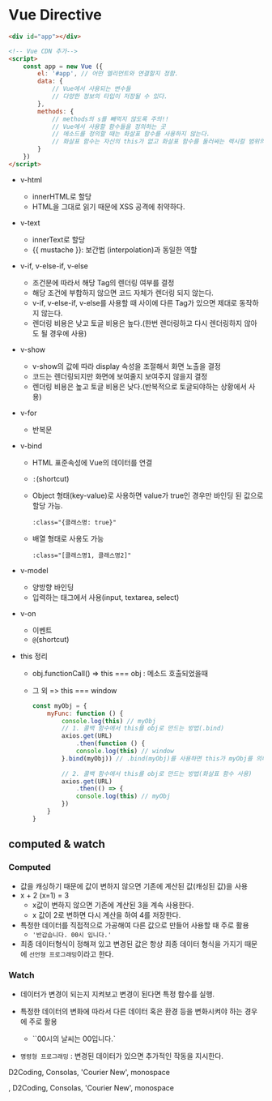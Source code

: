 # Vue Directive

```html
<div id="app"></div>

<!-- Vue CDN 추가-->
<script>
	const app = new Vue ({
        el: '#app', // 어떤 엘리먼트와 연결할지 정함.
        data: {
            // Vue에서 사용되는 변수들
            // 다양한 정보의 타입이 저장될 수 있다.
        },
        methods: {
            // methods의 s를 빼먹지 않도록 주의!!
            // Vue에서 사용할 함수들을 정의하는 곳
            // 메소드를 정의할 때는 화살표 함수를 사용하지 않는다.
            // 화살표 함수는 자신의 this가 없고 화살표 함수를 둘러싸는 렉시컬 범위의 this가 사용된다.
        }
    })
</script>
```

* v-html

  * innerHTML로 할당
  * HTML을 그대로 읽기 때문에 XSS 공격에 취약하다.

* v-text

  * innerText로 할당
  * {{ mustache }}: 보간법 (interpolation)과 동일한 역할

* v-if, v-else-if, v-else

  * 조건문에 따라서 해당 Tag의 렌더링 여부를 결정
  * 해당 조건에 부합하지 않으면 코드 자체가 렌더링 되지 않는다.
  * v-if, v-else-if, v-else를 사용할 때 사이에 다른 Tag가 있으면 제대로 동작하지 않는다.
  * 렌더링 비용은 낮고 토글 비용은 높다.(한번 렌더링하고 다시 렌더링하지 않아도 될 경우에 사용)

* v-show

  * v-show의 값에 따라 display 속성을 조절해서 화면 노출을 결정
  * 코드는 렌더링되지만 화면에 보여줄지 보여주지 않을지 결정
  * 렌더링 비용은 높고 토글 비용은 낮다.(반복적으로 토글되야하는 상황에서 사용)

* v-for

  * 반복문

* v-bind

  * HTML 표준속성에 Vue의 데이터를 연결

  * `:`(shortcut)

  * Object 형태(key-value)로 사용하면 value가 true인 경우만 바인딩 된 값으로 할당 가능.

    `:class="{클래스명: true}"`

  * 배열 형태로 사용도 가능

    `:class="[클래스명1, 클래스명2]"`

* v-model

  * 양방향 바인딩
  * 입력하는 태그에서 사용(input, textarea, select)

* v-on

  * 이벤트
  * `@`(shortcut)

* this 정리

  * obj.functionCall() => this === obj : 메소드 호출되었을때

  * 그 외 => this === window

    ```js
    const myObj = {
        myFunc: function () {
            console.log(this) // myObj
            // 1. 콜백 함수에서 this를 obj로 만드는 방법(.bind)
            axios.get(URL)
    	        .then(function () {
                console.log(this) // window
            }.bind(myObj)) // .bind(myObj)를 사용하면 this가 myObj를 의미한다.
            
            // 2. 콜백 함수에서 this를 obj로 만드는 방법(화살표 함수 사용)
            axios.get(URL)
            	.then(() => {
                console.log(this) // myObj
            })
        }
    }
    ```



## computed & watch

### Computed

* 값을 캐싱하기 때문에 값이 변하지 않으면 기존에 계산된 값(캐싱된 값)을 사용
* x + 2 (x=1) = 3
  * x값이 변하지 않으면 기존에 계산된 3을 계속 사용한다.
  * x 값이 2로 변하면 다시 계산을 하여 4를 저장한다.
* 특정한 데이터를 직접적으로 가공해여 다른 값으로 만들어 사용할 때 주로 활용
  * `'반갑습니다. 00시 입니다.'`
* 최종 데이터형식이 정해져 있고 변경된 값은 항상 최종 데이터 형식을 가지기 때문에 `선언형 프로그래밍`이라고 한다.



### Watch

* 데이터가 변경이 되는지 지켜보고 변경이 된다면 특정 함수를 실행.
* 특정한 데이터의 변화에 따라서 다른 데이터 혹은 환경 등을 변화시켜야 하는 경우에 주로 활용
  * ``00시의 날씨는 00입니다.`

* `명령형 프로그래밍` : 변경된 데이터가 있으면 추가적인 작동을 지시한다.

D2Coding, Consolas, 'Courier New', monospace



, D2Coding, Consolas, 'Courier New', monospace